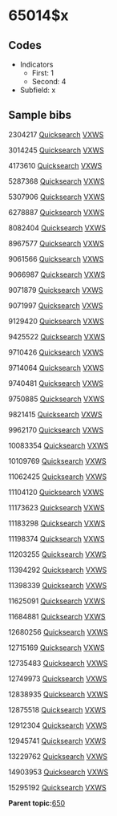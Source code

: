 # 65014$x

## Codes

-   Indicators
    -   First: 1
    -   Second: 4
-   Subfield: x

## Sample bibs

2304217 [Quicksearch](https://search.library.yale.edu/catalog/2304217) [VXWS](http://prodorbis.library.yale.edu:7014/vxws/GetHoldingsService?bibId=2304217)

3014245 [Quicksearch](https://search.library.yale.edu/catalog/3014245) [VXWS](http://prodorbis.library.yale.edu:7014/vxws/GetHoldingsService?bibId=3014245)

4173610 [Quicksearch](https://search.library.yale.edu/catalog/4173610) [VXWS](http://prodorbis.library.yale.edu:7014/vxws/GetHoldingsService?bibId=4173610)

5287368 [Quicksearch](https://search.library.yale.edu/catalog/5287368) [VXWS](http://prodorbis.library.yale.edu:7014/vxws/GetHoldingsService?bibId=5287368)

5307906 [Quicksearch](https://search.library.yale.edu/catalog/5307906) [VXWS](http://prodorbis.library.yale.edu:7014/vxws/GetHoldingsService?bibId=5307906)

6278887 [Quicksearch](https://search.library.yale.edu/catalog/6278887) [VXWS](http://prodorbis.library.yale.edu:7014/vxws/GetHoldingsService?bibId=6278887)

8082404 [Quicksearch](https://search.library.yale.edu/catalog/8082404) [VXWS](http://prodorbis.library.yale.edu:7014/vxws/GetHoldingsService?bibId=8082404)

8967577 [Quicksearch](https://search.library.yale.edu/catalog/8967577) [VXWS](http://prodorbis.library.yale.edu:7014/vxws/GetHoldingsService?bibId=8967577)

9061566 [Quicksearch](https://search.library.yale.edu/catalog/9061566) [VXWS](http://prodorbis.library.yale.edu:7014/vxws/GetHoldingsService?bibId=9061566)

9066987 [Quicksearch](https://search.library.yale.edu/catalog/9066987) [VXWS](http://prodorbis.library.yale.edu:7014/vxws/GetHoldingsService?bibId=9066987)

9071879 [Quicksearch](https://search.library.yale.edu/catalog/9071879) [VXWS](http://prodorbis.library.yale.edu:7014/vxws/GetHoldingsService?bibId=9071879)

9071997 [Quicksearch](https://search.library.yale.edu/catalog/9071997) [VXWS](http://prodorbis.library.yale.edu:7014/vxws/GetHoldingsService?bibId=9071997)

9129420 [Quicksearch](https://search.library.yale.edu/catalog/9129420) [VXWS](http://prodorbis.library.yale.edu:7014/vxws/GetHoldingsService?bibId=9129420)

9425522 [Quicksearch](https://search.library.yale.edu/catalog/9425522) [VXWS](http://prodorbis.library.yale.edu:7014/vxws/GetHoldingsService?bibId=9425522)

9710426 [Quicksearch](https://search.library.yale.edu/catalog/9710426) [VXWS](http://prodorbis.library.yale.edu:7014/vxws/GetHoldingsService?bibId=9710426)

9714064 [Quicksearch](https://search.library.yale.edu/catalog/9714064) [VXWS](http://prodorbis.library.yale.edu:7014/vxws/GetHoldingsService?bibId=9714064)

9740481 [Quicksearch](https://search.library.yale.edu/catalog/9740481) [VXWS](http://prodorbis.library.yale.edu:7014/vxws/GetHoldingsService?bibId=9740481)

9750885 [Quicksearch](https://search.library.yale.edu/catalog/9750885) [VXWS](http://prodorbis.library.yale.edu:7014/vxws/GetHoldingsService?bibId=9750885)

9821415 [Quicksearch](https://search.library.yale.edu/catalog/9821415) [VXWS](http://prodorbis.library.yale.edu:7014/vxws/GetHoldingsService?bibId=9821415)

9962170 [Quicksearch](https://search.library.yale.edu/catalog/9962170) [VXWS](http://prodorbis.library.yale.edu:7014/vxws/GetHoldingsService?bibId=9962170)

10083354 [Quicksearch](https://search.library.yale.edu/catalog/10083354) [VXWS](http://prodorbis.library.yale.edu:7014/vxws/GetHoldingsService?bibId=10083354)

10109769 [Quicksearch](https://search.library.yale.edu/catalog/10109769) [VXWS](http://prodorbis.library.yale.edu:7014/vxws/GetHoldingsService?bibId=10109769)

11062425 [Quicksearch](https://search.library.yale.edu/catalog/11062425) [VXWS](http://prodorbis.library.yale.edu:7014/vxws/GetHoldingsService?bibId=11062425)

11104120 [Quicksearch](https://search.library.yale.edu/catalog/11104120) [VXWS](http://prodorbis.library.yale.edu:7014/vxws/GetHoldingsService?bibId=11104120)

11173623 [Quicksearch](https://search.library.yale.edu/catalog/11173623) [VXWS](http://prodorbis.library.yale.edu:7014/vxws/GetHoldingsService?bibId=11173623)

11183298 [Quicksearch](https://search.library.yale.edu/catalog/11183298) [VXWS](http://prodorbis.library.yale.edu:7014/vxws/GetHoldingsService?bibId=11183298)

11198374 [Quicksearch](https://search.library.yale.edu/catalog/11198374) [VXWS](http://prodorbis.library.yale.edu:7014/vxws/GetHoldingsService?bibId=11198374)

11203255 [Quicksearch](https://search.library.yale.edu/catalog/11203255) [VXWS](http://prodorbis.library.yale.edu:7014/vxws/GetHoldingsService?bibId=11203255)

11394292 [Quicksearch](https://search.library.yale.edu/catalog/11394292) [VXWS](http://prodorbis.library.yale.edu:7014/vxws/GetHoldingsService?bibId=11394292)

11398339 [Quicksearch](https://search.library.yale.edu/catalog/11398339) [VXWS](http://prodorbis.library.yale.edu:7014/vxws/GetHoldingsService?bibId=11398339)

11625091 [Quicksearch](https://search.library.yale.edu/catalog/11625091) [VXWS](http://prodorbis.library.yale.edu:7014/vxws/GetHoldingsService?bibId=11625091)

11684881 [Quicksearch](https://search.library.yale.edu/catalog/11684881) [VXWS](http://prodorbis.library.yale.edu:7014/vxws/GetHoldingsService?bibId=11684881)

12680256 [Quicksearch](https://search.library.yale.edu/catalog/12680256) [VXWS](http://prodorbis.library.yale.edu:7014/vxws/GetHoldingsService?bibId=12680256)

12715169 [Quicksearch](https://search.library.yale.edu/catalog/12715169) [VXWS](http://prodorbis.library.yale.edu:7014/vxws/GetHoldingsService?bibId=12715169)

12735483 [Quicksearch](https://search.library.yale.edu/catalog/12735483) [VXWS](http://prodorbis.library.yale.edu:7014/vxws/GetHoldingsService?bibId=12735483)

12749973 [Quicksearch](https://search.library.yale.edu/catalog/12749973) [VXWS](http://prodorbis.library.yale.edu:7014/vxws/GetHoldingsService?bibId=12749973)

12838935 [Quicksearch](https://search.library.yale.edu/catalog/12838935) [VXWS](http://prodorbis.library.yale.edu:7014/vxws/GetHoldingsService?bibId=12838935)

12875518 [Quicksearch](https://search.library.yale.edu/catalog/12875518) [VXWS](http://prodorbis.library.yale.edu:7014/vxws/GetHoldingsService?bibId=12875518)

12912304 [Quicksearch](https://search.library.yale.edu/catalog/12912304) [VXWS](http://prodorbis.library.yale.edu:7014/vxws/GetHoldingsService?bibId=12912304)

12945741 [Quicksearch](https://search.library.yale.edu/catalog/12945741) [VXWS](http://prodorbis.library.yale.edu:7014/vxws/GetHoldingsService?bibId=12945741)

13229762 [Quicksearch](https://search.library.yale.edu/catalog/13229762) [VXWS](http://prodorbis.library.yale.edu:7014/vxws/GetHoldingsService?bibId=13229762)

14903953 [Quicksearch](https://search.library.yale.edu/catalog/14903953) [VXWS](http://prodorbis.library.yale.edu:7014/vxws/GetHoldingsService?bibId=14903953)

15295192 [Quicksearch](https://search.library.yale.edu/catalog/15295192) [VXWS](http://prodorbis.library.yale.edu:7014/vxws/GetHoldingsService?bibId=15295192)

**Parent topic:**[650](../../tags/650/650.md)

